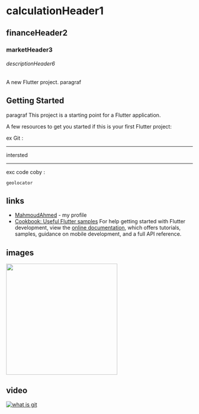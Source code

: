 
# calculationHeader1
## financeHeader2
### marketHeader3
###### descriptionHeader6

A new Flutter project.                  paragraf

## Getting Started

paragraf This project is a starting point for a Flutter application.

A few resources to get you started if this is your first Flutter project:


ex Git :
***
intersted
***
exc code coby :
~~~
geolocator

~~~
## links
- [MahmoudAhmed](https://github.com/MAHMOUDAHMED175/calculation) - my profile
- [Cookbook: Useful Flutter samples](https://docs.flutter.dev/cookbook)
For help getting started with Flutter development, view the
[online documentation](https://docs.flutter.dev/), which offers tutorials,
samples, guidance on mobile development, and a full API reference.

## images
<div>
  <img src='https://github.com/MAHMOUDAHMED175/calculation/assets/109734002/360c2ce4-780a-4959-b714-a2173bfabfcb.jpg' width=300 height=300 >
</div>

## video
[![what is git](https://github.com/MAHMOUDAHMED175/calculation/assets/109734002/360c2ce4-780a-4959-b714-a2173bfabfcb.jpg)](https://github.com/MAHMOUDAHMED175/calculation)
